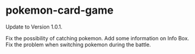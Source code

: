 # pokemon-card-game

Update to Version 1.0.1.

Fix the possibility of catching pokemon.
Add some information on Info Box.
Fix the problem when switching pokemon during the battle.
